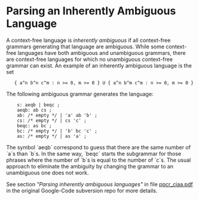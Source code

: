 # Parsing an Inherently Ambiguous Language

A context-free language is *inherently ambiguous*
 if all context-free
grammars generating that language are ambiguous.  While some
context-free languages  have both ambiguous and unambiguous grammars, there
are context-free languages for which no unambiguous context-free
grammar can exist. An example of an inherently ambiguous language
is the set 

       { a^n b^n c^m : n >= 0, m >= 0 } U { a^n b^m c^m : n >= 0, m >= 0 }

The following ambiguous grammar generates the language:

        s: aeqb | beqc ;
        aeqb: ab cs ;
        ab: /* empty */ | 'a' ab 'b' ;
        cs: /* empty */ | cs 'c' ;
        beqc: as bc ;
        bc: /* empty */ | 'b' bc 'c' ;
        as: /* empty */ | as 'a' ;

The symbol ´aeqb´ correspond to guess that there are the same number
of ´a´s than ´b´s.  In the same way, ´beqc´ starts the subgrammar
for those phrases where the number of ´b´s is equal to the number
of ´c´s. The usual approach to eliminate the ambiguity by changing
the grammar to an unambiguous one does not work.

See section *"Parsing inherently ambiguous languages"* 
in file 
[ppcr_ciaa.pdf](https://code.google.com/p/grammar-repository/source/checkout) in the original Google-Code subversion repo for 
more details.


